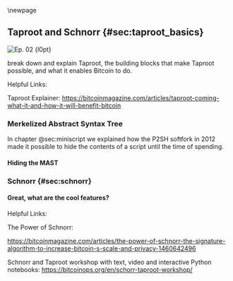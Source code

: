 \newpage
## Taproot and Schnorr {#sec:taproot_basics}

<!--
The Taproot Basics episode covers the main building blocks of Taproot. One of the
building blocks is Schnorr. We covered Schnorr (again) in episode 9 about libsecp256k1.
So I included the (partial) transcript of that episode in the ### Schnorr section.

This being one of the first episodes, the audio quality wasn't great and we were cross-talking a lot, making it difficult to transcribe.
-->

![Ep. 02 {l0pt}](qr/02.png)

break down and explain Taproot, the building blocks that make Taproot possible, and what it enables Bitcoin to do.

Helpful Links:

Taproot Explainer: <https://bitcoinmagazine.com/articles/taproot-coming-what-it-and-how-it-will-benefit-bitcoin>

<!--

We're going to discuss Taproot today. We're going to dive head first into technical topics, I guess. Well, it's the second episode, but Taproot is one of the biggest technical projects in development today for Bitcoin. This week, there was a lot of discussion about Taproot activation. How are we going to activate this thing, if we're going to activate it? We're not actually going to get into that this episode. This episode, we're going to get into Taproot itself first, so what is it? Why is it interesting? What does it do? I wrote about Taproot myself, at one point, for Bitcoin Magazine. When I wrote about Taproot, I cut it into several pieces to make it easy to understand, I think. At least it seemed to work, people seemed to like that article. We're going to do something similar for this podcast. We're going to cut Taproot into a couple of different parts, and then, hopefully, that will make it clear why it works as a whole.

-->

### Merkelized Abstract Syntax Tree

In chapter @sec:miniscript we explained how the P2SH softfork in 2012 made it
possible to hide the contents of a script until the time of spending.



<!--

jors:
And so, from a privacy point of view, that's much better than immediately putting the script on the chain, but it is still unfortunate that, when you're spending, you have to review all these other options, because maybe I'd rather not reveal to the world what my backup plan was.

Aaron:
Right. That's the step I was skipping ahead to, which is, yes, if you are spending the coins alone after 35 years, then the whole world doesn't need to know that you could have also spent it with your mom. Why do they need to know that? There's no reason for them to know that.

Sjors:
Much more in importantly, if I spent it with my mom, the whole world should not have known that they could have waited 35 years and stolen it.

Aaron:
By kidnapping you, or something.

Sjors:
Whatever, yeah.

Aaron:
Yeah. Okay. Anyways, regardless of specific examples, the point is: Once you spend money, you should only have to reveal the solution you're using, not all of the other options.

Sjors:
Okay. Now, if only there was a way to do that.

Aaron:
If only, Sjors.

Sjors:
Aaron-

Aaron:
Wouldn't that be great?

Sjors:
... tell us about this amazing invention.

Aaron:
This has been in the works for a couple of years. You want to get to MAST, right?

Sjors:
Exactly.

Aaron:
Yes, we want to get to MAST. For a couple of years, there was this idea called MAST, which stands for Merkelized Abstract Syntax Tree.

Sjors:
That's right. Merkelized Abstract Syntax Tree.

Aaron:
Perfect. This is essentially a Merkle tree of, well, hashes, and therefore of the different ways to spend Bitcoin, so off the scripts. Are you going to explain it, or should I?

Sjors:
I'll explain it once, and then you'll correct my explanation, because it's hard to wrap your head around it.

Aaron:
[crosstalk 00:03:14] Merkle tree.

Sjors:
You could see it as a list. There might be eight conditions. You don't want to show all eight of those conditions, so what you do is you group them in a tree. You put, well, eight of them at the bottom. Each of them, you can buy them, so then you have four. Each of those four, you combine them, so you have two. And then, you combine those two and you have one. That's your pyramid.

Aaron:
Yes. By "combine", you mean hash.

Sjors:
You hash, exactly.

Aaron:
So, you have hashes already off the script of the conditions to spend your coins. These are hashed, and then you bundle each of the eight hashes in this example into couples. So now, you have four couples of hashes, and these are themselves hashed, so now you have four hashes. These are couples, and then they are hashed, so then you have two hashes. These are couples and hashed. Well, they're a couple. It's two left, so that's one couple. You hash them, and then you have one hash left. This is the hash you share, and that's where the coins are spent to. In this case, the coins are spent to this hash tree, the Merkle tree.

Sjors:
Yeah. Basically, what you do is, when you want to spend it, you say, "This is the part of the tree that I want to spend," which could just be a number, and then you give that script. Plus, you give the neighbor script, because they come pairs, and you give a hash of every other point in the tree. If the tree is four high, you need to give four hashes in the script, which is a lot less than all eight of them, and you keep everything else secret. So, you still prove that you didn't change the script. Now, Merkle trees are very common, of course. They're used in blocks, too, for the blocks themselves. They were used for file sharing, bit torrent. All those sort of things. They all have these little chunks. You can just ask for one chunk, and you know for sure that the chunk is actually part of the original file and not some made up thing.

Aaron:
Yeah. If I want to simplify that by quite a bit, then it just means you only reveal the script you care about. You only reveal the scripts that you're using to spend the coins. The rest remains hashed, and you just add some extra data to prove that it was in that tree somewhere.

Sjors:
Yeah, and it scales very nicely. You could have millions of scripts, potential scripts, but in order to reveal any one of those millions, you don't need to reveal a lot of extra data.

Aaron:
Would it literally scale that well? Millions, would that be possible? [crosstalk 00:05:36].

Sjors:
There's probably a limit to it, but a million is two to the power of 20-

Aaron:
Doable.

Sjors:
... so that's 20 layers, roughly. That's still big, because you'd have to reveal 20 times 32 bytes, I think.

Aaron:
It's doable.

Sjors:
That's 600 bytes. You probably don't want to have millions of options, but yeah, it's not too bad.

Aaron:
Is it doable, or not?

Sjors:
I don't know. You'd have to ask me that before the podcast, and I can look up the answer. Or, we could pause again and break another computer, and we'll be back.

Aaron:
Fair enough. Anyways, you can hide a lot of [crosstalk 00:06:16] in there, so it's good for privacy.

Sjors:
Yes.

Aaron:
Like with [crosstalk 00:06:19]. And so, yeah, the other thing you're mentioning now is it's good for scale as well, because you don't need to include all of the possible scripts into the blockchain. The blockchain is a scarce resource. Costs a lot of fees to include all that. Even if you're only including it when spending, you still got to pay all of these fees. With something like MAST, you can keep the vast majority of it hidden. It makes it much cheaper, as well as private.

Sjors:
Great. This could have just been another op code, so another instruction in the script, which has been debated for quite a while, but in comes magic.

[Note: my last remark refers to an earlier proposal, called MAST, which simply added an op code to the Bitcoin script language to introduce MAST functionality. Two downsides that solution are:
1. as soon as you spend it, everyone can see that a MAST tree existed, even if they can't see the full contents of the tree
2. in the case where everyone agrees, you can't just ignore the script and put signatures on the chain: you still have to publish the script and satisfy it, which uses precious blockchain bytes
]

-->

#### Hiding the MAST

<!--

Aaron:
Sure. Wouldn't it be great if we could hide that we're even using MAST itself?

Sjors:
Exactly, because there is an ultimate condition, which is that everybody agrees. If everybody agrees, everybody signs, you don't have to reveal that there was a script.

Aaron:
Yeah. So let's take the example-

Sjors:
But, how would you do that?

[note: in the miniscript chapter we replaced "mom" with "a family member", so we should that here too for consistency]

Aaron:
Okay, yeah. Let's take the example we just had, where you're receiving coins, and it's you and your mom, but after 35 years, you can spend it on your own, or she can spend it if she has some secret that you've put in your will. I don't know, it's something I just made up. This means that in this smart contract, because that's essentially what we have here, that's what it's called, there is this option where your mom and... Was it my mom, or your mom?

Sjors:
Whatever, yeah. Both our moms.

Aaron:
Your mom and yourself are in agreement, and both of you agree. "Just let's spend this money," so you don't have to wait 35 years, and you don't have to include the [inaudible 00:08:02]. In most smart contracts, there is or should be this condition where, okay, everyone who's involved with this smart contract just agrees that let's spend the money.

Sjors:
That's right.

Aaron:
That's almost always the case, or it should be the case, arguably.

Sjors:
Yeah, almost always. Yeah.

Aaron:
Right. Are we skipping-

Sjors:
It would be nice if there was a way to express that, right? It would be nice if you could just not show any of these scripts, not show a whole tree, but just show a signature. The way you would could do that is by tweaking your public key. Instead of saying, "Send this to my public key," you roughly would say, "Send this to my public key, plus my mom's public key, plus this MAST key." The idea is that you can tweak keys. It's very oversimplified, because cryptography is very subtle, but in theory, you can add up keys, and then you can also add up signatures, and it looks to the outside world as if it's just a regular signature. And so, you can hide a bunch of stuff in there. The problem, however, is that in an ideal world, you can just add these signatures, but in practice, we have this quite difficult signature algorithm called ECDSA.

[note: we make bridge here between MAST and Schnorr, because the more powerful Schnorr
signatures make it possible to:
1. turn multiple signatures into a single signature (so in a 2-of-2 multisig, if both parties sign, it will look indistinguisable from a normal single signatures 1-of-1 wallet where 1 person signed), saving block space and improving privacy
2. hide a MAST by tweaking the public key and signature, this one is tricky to explain:
   * a MAST is represented by just a hash, i.e. the hash of the top of the tree, which is created by hashing the two items below it, each of which is created by hashing the two items below them, etc
   * a hash is just a big number, so is a private key
   * so we add the hash (number) to the private key, which will look like just any other private key
   * a hash can be turned into a "public key", just like a private key can be turned in a public key
   * it's commutative: public_key(private key + hash) == public_key(private_key) + public_key(hash)
   * when spending this provides two choices:
     1. don't reveal the hash, just sign with the (private key + hash) as if it's a regular private key
     2. do reveal the hash, sign with the original private key; in that case the blockchain requires that you reveal the relevant parts of the merkle tree (which anyone can verify results in that hash) and satisfy the leaf script

Because below I'm splicing in another episode all about Schnorr, we should probably explain the benefits up front, because it will take a while to get back to this.
]


-->

### Schnorr {#sec:schnorr}

<!--

(this transcript is from episode 9, and continues from the libsecp256k1 episode)

Aaron Van Wirdum:
BIP 340 support was merged into libsecp256k1 this week.

Sjors Provoost:
What was merged?

Aaron Van Wirdum:
Shut up.

Sjors Provoost:
Schnorr was added.

...


Aaron Van Wirdum:
Yeah, so BIP 340 was merged, which is Schnorr.

Sjors Provoost:
Exactly.

Aaron Van Wirdum:
This has been in development for a long time as well I think for years. So this is also a new implementation, so this is the first time Schnorr has been included in any library because you just mentioned that it wasn't-

Sjors Provoost:
I don't know about any library, but at least at the time when Bitcoin was created, there was no library for Schnorr or at least it wasn't in OpenSSL, which is a widely tested library. You wouldn't just want to randomly download, "Oh look, somebody implemented Schnorr." So what happened is, I think Satoshi was aware of Schnorr but there was a patent on it and there was no implementation, so it was kind of both of these things. Because I think the patent was actually expired in 2008.

Aaron Van Wirdum:
Yeah, I think it just lapsed or something, yeah.

Sjors Provoost:
Yeah. But either way, you don't just want to write this stuff from scratch. And if you try and develop a world changing thing, you don't want to then spend three years just implementing the cryptography, given how long it takes to really do this. But actually Schnorr is simpler, and I think we may have explained this in an earlier episode.

Aaron Van Wirdum:
You mean simpler than?

Sjors Provoost:
Than ECDSA.

Aaron Van Wirdum:
Which is the elliptic curve algorithm, that Bitcoin currency currently uses.

Sjors Provoost:
Right, and which the libsecp library implements. But the thing is, you have the same elliptic curve but then in order to make a signature, you have to do slightly different calculations with it. So that also means that the change for Schnorr is not as complicated as, say the initial version of libsecp was. The initial version of libsecp had to implement the curve, all the operations you can do in a curve like addition and multiplication, and then implement the signature algorithm of ECDSA. But in order to do Schnorr, you just need to do the signature algorithm for Schnorr, you don't have to do all the math, the basic foundational math. So it's not a huge change, it's not like adding a whole new curve to it. It would be much more difficult to add, say, a different elliptical curve or even a completely different kind of curve than it is to change just from ECDSA to Schnorr, it's a different way of signing, and in fact a simpler way of signing.

Aaron Van Wirdum:
Okay. So this was implemented, again, by Pieter Wuille, I assume, well I know, right?

Sjors Provoost:
The spec was written by him, I think he also wrote most of the implementation, but there's a lot of people on top of that.

Aaron Van Wirdum:
There's others, sure. And it was merged this week. So what does that mean exactly, where does this get us?

Sjors Provoost:
Right. So what that means is there now is an updated version of this library, but nobody's using that library yet. And another change is that Bitcoin Core was changed I think a few days ago to include that new version of the library. To include it, not to actually use it in any way.

Aaron Van Wirdum:
So the first major release of Bitcoin Core, when you download that you'll download the library that includes Schnorr.

Sjors Provoost:
Exactly, because the usual process is stuff gets merged into the master branch in GitHub and every six months or so we say, "Okay, let's stop at this point and release whatever is in there," and so next time that'll include the Schnorr code. Yeah, it'll be in there, it might not do anything. It might have a few tests that try it, if you don't run the tests you're not going to run it.

Aaron Van Wirdum:
Yeah, the next Bitcoin Core release is not going to use Schnorr yet, is your prediction here. That's your bold prediction?

Sjors Provoost:
I would say it would be extremely reckless if it did. But there are projects that use it, certain Bcash coin uses Schnorr, I believe.

Aaron Van Wirdum:
Oh yeah, I think so.

Sjors Provoost:
But the actual spec for Schnorr was changed a little bit, so I don't know if they're going to change along with it or not. Not a huge change.

Aaron Van Wirdum:
So anyways, it's going to include a library next time you download it. You're downloading this but it doesn't actually do anything probably, or not anything too important. But that would be a next step then. Like I want to excite our audience. We're getting somewhere, right?

Sjors Provoost:
Yeah, we are.

Aaron Van Wirdum:
That's the plan, right?

Sjors Provoost:
So the idea here, of course, is to have Schnorr as part of taproot. So the entire taproot thing, there are already pull requests that describe what it's supposed to do, not completely finished but pretty far along. So maybe they'll go in the next version, so not in the upcoming one but the next one. What I would imagine happens is that it get added not to Mainnet, probably not even to Testnet, but to this new thing called Signet, which is a whole new type of way to do Testnet, which we can do another episode about. But basically, it'll go in as some innocent ways, so maybe there's just tests for it, tests for everything taproot related, and then anybody who knows how to compile code can just flip a switch and try it on their own machine, but it won't be on Mainnet or probably not even on Testnet. And then maybe next version, this stuff takes time.

Aaron Van Wirdum:
Isn't that exciting our audience? Got to pump it, got to pump this coin Sjors.

Sjors Provoost:
I'm pumping low time preference. This stuff takes a long, long time. But basically you add all the code in it, so everything is in there but you don't activate it yet, and then the next time you decide on activation mechanisms, and even those mechanisms might take a while.

Aaron Van Wirdum:
That's a whole debate on its own, which we did an episode about, right, if I'm not misremembering?

Sjors Provoost:
Yes.

Aaron Van Wirdum:
Okay. So, that's what a library is. That's what a libsecp256k1 library specifically. Now you also know what Schnorr is, actually we didn't even get into what Schnorr is. Did we do that in a previous episode?

Sjors Provoost:
I can briefly recap.

Aaron Van Wirdum:
Sure, go for it.

Sjors Provoost:
So it's simpler.

Aaron Van Wirdum:
What's Schnorr actually Sjors?

Sjors Provoost:
So what happened is there was this patent on this very simple system called Schnorr by a person called Schnorr, and it was very nice, it was a good way to make electronic signatures, but there was a patent on it. So people came up with a way to convolute the design, make it more complicated, such that it would no longer fall under the patent. So when the lawyers said, "Okay, this looks obscure enough," so they were just adding numbers to it and abstracting things, just making it more complicated. And then it didn't violate the patent and so they shipped it. But now we ended up with this horrible thing that is basically proof of lawyer, convoluted mess, and now that the patent's expired we just go right back to the original design, which is much better. And mainly it's better because you can add signatures much more easily, and adding signatures is very nice.

Aaron Van Wirdum:
Yeah, you can perform math on it.

Sjors Provoost:
Yeah, you could perform math on the original one, you'd be able to publish papers just on the ability to add two numbers.

Aaron Van Wirdum:
Right. Yeah, so for the layman listener, performing math on it just means you can do cool mathematical tricks like add numbers to both the signature or both publicly key and the private key and then it still adds up and still works or you can add signatures or all that kind of cool stuff.

Sjors Provoost:
Yeah, which in the end translates to more privacy and less block space usage, so it's all good.

-->

<!-- back to the basics of taproot episode, we explain Schnorr, public key tweaking and MAST, mostly duplicaing what I explained in the note above


Aaron:
In Bitcoin.

Sjors:
Yes. There was something before that, which is called Schnorr.

Aaron:
Schnorr signatures.

Sjors:
Yes. Mr. Schnorr is a German professor, I believe, who invented a really nice way to do digital signatures. Unfortunately, he patented it, and so nobody wanted to use it. And so, a bunch of lawyers basically, together with engineers and cryptographers, tried to figure out if there was a way to maim Schnorr's algorithm so far that it would legally not fall under the patent, but still work. That is what is ECDSA. That got really standardized; the NSA published some nice numbers for it. OpenSSL, the cryptographic library that many programs use, which is also maintained, I think, by just one person, it used that. And so, when Satoshi, probably when he was working on Bitcoin, he had to pick a cryptographic curve, and he just picked something from OpenSSL, namely ECDSA and not Schnorr. First of all, he knew it was patented, or the patent maybe just ran out, but second, there was just no implementation of it and it's much easier to just use a library, because writing your own cryptography is really, really hard. Whatever this massive team was that Satoshi supposedly had, did not have a cryptographer that could do that.

Aaron:
The nice thing about Schnorr, I guess, if I would put it in one sentence, is that you can perform math on it.

Sjors:
Yeah. You can add signatures in Schnorr trivially, whereas with ECDSA, because of this maiming that they did to get around the patent, you can add signatures if you spend a lot of time and you're very careful, but it's very complicated.

Aaron:
If you simplify it a lot, I would say, or this is how it was explained to me, I think, at some point, simplified a lot. Or, maybe I just made this up at some point; it's also possible. Anyways, the simplified example is that a public key plus one would correspond to a private key plus one.

Sjors:
Exactly.

Aaron:
A signature plus one. You can do math stuffy things with it, and then it still makes sense.

Sjors:
Yeah.

Aaron:
Right?

Sjors:
Well, a public key plus another public key, and then if-

Aaron:
If you develop a public key, and it can be combined with the private key, plus the private key.

Sjors:
Exactly.

Aaron:
[crosstalk 00:11:44].

Sjors:
The signatures can be added; all of it can be added. Yeah, but not with ECDSA, or at least not easily with ECDSA, but with Schnorr, it still works.

Aaron:
The good developers have been wanting to add Schnorr to the protocol anyways. This was a project even before Taproot was thought of. People were thinking of adding Schnorr, because you can do all cool stuff with it. And then, at some point, Greg Maxwell, the former Bitcoin Core developer, I guess we'll call him-

Sjors:
Yeah, he's still a Bitcoin Core developer. He still reviews code.

Aaron:
Is he still contributing?

Sjors:
Yeah, yeah. He mostly reviews code, but yeah.

Aaron:
What's that?

Sjors:
He mostly reviews code, but he's there.

Aaron:
Right, okay. Well, that's definitely contributor then. I thought he was-

Sjors:
No, he's not loud on Twitter, because he's not on Twitter, but that doesn't mean he's not there.

Aaron:
No, I thought he retired, or he was just lurking on IRC or something. Anyways, that's [crosstalk 00:12:31].

Sjors:
No, he's there.

Aaron:
But, he came up with this idea to use Schnorr in this very clever way in combination with MAST, and that brings us Taproot.

Sjors:
Yes.

Aaron:
Correct?

Sjors:
Basically, because you can add anything to a public key, you can also add a script to a public key, because a script is essentially just a number and a private key is essentially just a number, so you can just add numbers.

Aaron:
Well, yeah, or hash.

Sjors:
Well, hash is a number too, and a Merkle root is also just a number.

Aaron:
Yes.

Sjors:
In fact, everything is a number, but yeah.

Aaron:
[inaudible 00:13:00]. Do you mind just explaining what's cool about this?

Sjors:
Yeah, so-

Aaron:
Let's say, we've been taking this example with me and my mom, or you and your mom. Either way, it's someone and his mom.

Sjors:
Yeah. Well, let's simplify that example, because that's multi signature. Let's just say it's just you, or if you forgot your own key, you can use some secret, which is a very bad idea, but let's say you would do that. So your script, your MASTs, would contain two options. Either it's you, your signature, or it's this secret piece of information that you wrote down somewhere else without a signature. Like I said, do not do this, but imagine it was that. If you know your key, if you still have your private key, it's a shame to reveal the fact that you could have revealed the secret number. And so, what you can do now is, in Taproot, thanks to Schnorr, you can actually take this MAST and hide it inside your public key. And then, when you're signing the actual transaction, you are just signing a public key and you're not even revealing the fact that there is a Taproot out there. You're basically just ignoring it, because you just add the hash to your private key. You've added the hash to the public key, and nobody needs to know.

Aaron:
Yes. For The outside world, they don't see any difference between a tweaked public key and the original public key. If you've tweaked your public key with this MAST structure, it looks the same to the rest of the world.

Sjors:
Exactly. If you do want to use this MAST structure, what you do is: Instead of revealing the tweaked key, you review the original key and you reveal the script, one of them.

Aaron:
Which you used to tweak.

Sjors:
Yes, and therefore, the person verifying, can take that script, calculate the hash, calculate the other hash, add it up to the public key. Now, they can see that that's the tweaked public key, and they can see that the signature is valid for the whole thing. It's nice. You can choose to not reveal anything, not even the tree itself, or you can reveal any part of the tree.

Aaron:
Yes.

Sjors:
This is much better. It's also more space efficient, but it also means that if you're sending coins to somebody, it doesn't matter if you are sending to a single person, which is one key, or some super complicated exchange, or some other condition. It all looks the same.

Aaron:
For me and my mom?

Sjors:
Yes.

Aaron:
I do want to give that example, just for extra clarity. If I would accept Bitcoin with my mother using this trick, then we would combine our public keys. And then, we would also have a MAST structure, which includes, "I can spend it after 35 years, and my mom can spend it with the secret number." That's all in the MAST structure, right? And we have the Merkle root for that. Now, if you want to spend the coin, we both agree. We just both sign, combine the signature, and tweak it with this MAST Merkle root. Therefore, what we publish to the outside world just looks like a regular signature, spending the regular public key, which was always public, and the rest of the world will just think, "Okay. Well, that makes total sense. We'll accept that."

Aaron:
Now, if my mom can't sign for whatever reason, or if I can't sign for whatever reason and she has that secret, then... Let's take an example where my mom can't sign for some reason, and five years passed. At that point, I reveal that it was actually a tweaked public key. I reveal the tweak; I show the world. Look, this MAST structure was hidden under this hash, which I used to tweak. The rest of the world can look at that and say, "Yep. That adds up. The math makes total sense. That was what you were always doing; we just never were able to see it. Yep, 35 years have passed, so you're totally allowed to spend this money now on your own."

Sjors:
Exactly. And so, that condition is only revealed if you actually use it. Otherwise, it would've forever been a secret, unless somebody hacked your wallet.

Aaron:
Exactly. As long as my mom is able to sign, and I'm able to sign, no one ever needs to know that there were other ways to spend this coin. So that's great for privacy, fungibility.

Sjors:
Yeah. And so, this tweaking, this disability to hide, is Schnorr. The fact that you can have multiple conditions and only reveal one of those conditions, that is MAST. But, this magic is combined, like Captain Planet, and now you can do all these things, but this is why Taproot is a fairly large proposal.

Aaron:
[crosstalk 00:17:29]. What's that sentence?

Sjors:
Heroes. Earth, wind, fire. Blah, blah, blah. Captain Planet.


-->

#### Great, what are the cool features?

<!--

Aaron:
What do people use this for? Is that the next point, or did we forget something?

Sjors:
People can use this for the complicated scenarios we described.

Aaron:
Is there anything new that's possible now?

Sjors:
A couple of things. One is you can do multi signatures without script, because you can actually just combine multiple signatures, and there's some protocols for that.

Aaron:
[crosstalk 00:18:03]. Different parts of the tree, which allows different people to [crosstalk 00:18:06]?

Sjors:
No, not even the tree. Even without using the MAST structure. The Taproot itself can be one signature, but it can also be a multisig, but just an M-of-N multisig, because there's just general math that you can use to combine signatures. That was possible; it's called threshold signatures in ECDSA. There's lots of papers about it and it's all very complicated, but with Schnorr, it should be slightly easier. By easier, I mean there's still only five people on the planet who can understand the math so they can write tools.

Aaron:
Collaborative spent. That's what we're calling it, right?

Sjors:
Yeah.

Aaron:
That can have a multisig? N-of-M, kind of?

Sjors:
There's a proposal called Musid. What it does, is it adds the signature.

Aaron:
It's spelt M-U-S-I-D.

Sjors:
Exactly. It combines signatures.

Aaron:
It's not M-U-S-I-C. Anyways, go on.

Sjors:
To the outside world, it will look like a regular signature. It just looks like a regular public key and a regular signature, but really, it's a combination of public keys that are then all signing and you can add them up. In theory, I believe you can also do threshold things with that. That will still look like a single signature and a single public key, but actually, it's two out of three signatures. You don't have to bake it into the protocol, so as long you support Schnorr, then somebody can come up with a way to combine these signatures, and to the outside world, it will just look the same. That's not actually part of the protocol, but that math still needs a lot of verification and people need to make tools around it, but Taproot enables that stuff.

Aaron:
Right. What I really like about Taproot is how it makes Lightning more private, like the opening, closing channels.

Sjors:
Yes.

Aaron:
All that stuff just looks like regular transactions. There's no way to tell if people are using the Lightning at all, right?

Sjors:
Correct, because lightning, again, is an example of usually both parties agree. Both sides of the channel agree in an operation, and for the rest of the world, it will just look like a normal transaction. But if they disagree, there's all these additional timeout conditions. Those can be nicely hidden inside the Taproot, so that's very nice. The other benefit is that, if you have a payment on Lightning, it goes from hop to hop to hop. Right now, you're revealing a pre-image, which is just something that you hash, and that thing is the same for every hop. Somebody who can see all the nodes can see that one payment belongs to the same person.

Aaron:
Or, if you're a spy on a route, on different parts of the route, you can see. You can connect to this [crosstalk 00:20:44], right? [crosstalk 00:20:44].

Sjors:
Yes. There's some exploits based on that, actually.

Aaron:
So that would be hard right now?

Sjors:
That would be more difficult, because instead of using a pre-image in a hash, you just use essentially public keys and private keys. Everything would just be points on the elliptic curve that you're adding up, and then every point along the route can tweak the number slightly differently. To an outside observer that does not know the private keys, they just look like random numbers. Now, they can still correlate the amounts, so there's still some problems remaining, but again, it's an increase in privacy, which is very nice. Yeah.

Aaron:
Yeah. One point I would say about Taproot is that it seems, to me at least, but I'm probably going to be proven wrong on this. It seems, to me, like all of the things we want to do with Taproot are technically possible already. It's just, right now, it's just not very privacy friendly or it costs a lot of data.

Sjors:
Some things are not technically possible.

Aaron:
Yeah, [crosstalk 00:21:48].

Sjors:
I think the maximum for multisig is 15, right now, so you can do infinitely large multisigs. Either by adding these signatures, as I just described, but also just by making a very large tree, and you just put all the combinations in.

Aaron:
Right.

Sjors:
Yeah. You can strictly do more, but I would also say that, yeah, for most people, you might not notice the difference, except your privacy is just going to be slightly better. As these advanced options come along, you'll just use them, but you won't notice them. I agree, it's not as dramatic. Segwit, when it was launched... Segwit Zero, by the way, because Segwit is versioned. Taproot is Segwit One, or we use it as Segwit One. When that came along, it enabled Lightning, because Lightning was an absolute pain in the ass to do without Segwit. There were all these papers with trusted hardware modules and all sorts of weird stuff. It was really hard. There came Segwit, and now we have Lightning. Now, Taproot, again, improves things about Lightning. There's other software proposals that can improve things about Lightning, and those improvements should not be trivialized, because I think when Lightning, if it gets real big and is under attack all the time, some of these things that we con currently ignore can't be ignored, and then it's very nice to have a bigger toolbox.

-->

Helpful Links:

The Power of Schnorr:

https://bitcoinmagazine.com/articles/the-power-of-schnorr-the-signature-algorithm-to-increase-bitcoin-s-scale-and-privacy-1460642496

Schnorr and Taproot workshop with text, video and interactive Python notebooks: https://bitcoinops.org/en/schorr-taproot-workshop/

<!--
TODO: continue transcript from episode 2
-->
